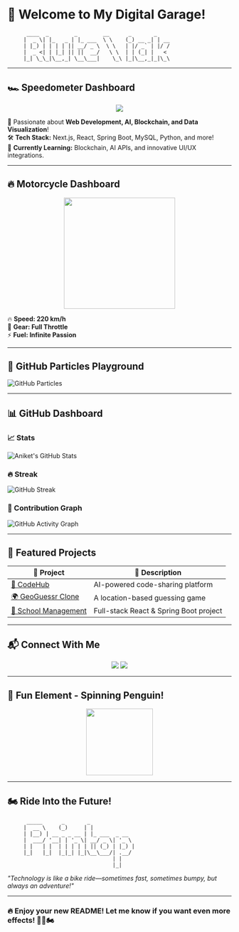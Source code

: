 # 🚀 Welcome to My Digital Garage!  

```plaintext
      ____  _        _        __      _       _    
     |  _ \| |_   _ | |_ ___  \ \    (_) __ _| | __
     | |_) | | | | || __/ _ \  \ \   | |/ _` | |/ /
     |  _ <| | |_| || ||  __/   \ \  | | (_| |   < 
     |_| \_\_|\__,_| \__\___|    \_\ |_|\__,_|_|\_\
```

---

## 🏎️ Speedometer Dashboard  

<p align="center">
  <img src="https://readme-typing-svg.herokuapp.com?size=20&center=true&vCenter=true&width=500&lines=Full-Stack+Developer+%7C+AI+Explorer+%7C+Blockchain+Enthusiast" />
</p>  

🚀 Passionate about **Web Development, AI, Blockchain, and Data Visualization**!  
🛠️ **Tech Stack:** Next.js, React, Spring Boot, MySQL, Python, and more!  
🧠 **Currently Learning:** Blockchain, AI APIs, and innovative UI/UX integrations.  

---

## 🔥 Motorcycle Dashboard  

<p align="center">
  <img src="https://media.giphy.com/media/9J7tdYltWyXIY/giphy.gif" width="250px">
</p>  

🔥 **Speed: 220 km/h**  
🔧 **Gear: Full Throttle**  
⚡ **Fuel: Infinite Passion**  

---

## 🎨 GitHub Particles Playground  

![GitHub Particles](https://github.com/Aniks18/github-particles/blob/main/animation.svg)  

---

## 📊 GitHub Dashboard  

### 📈 Stats  
![Aniket's GitHub Stats](https://github-readme-stats.vercel.app/api?username=Aniks18&show_icons=true&theme=radical)  

### 🔥 Streak  
![GitHub Streak](https://streak-stats.demolab.com/?user=Aniks18&theme=dark)  

### 📅 Contribution Graph  
![GitHub Activity Graph](https://activity-graph.herokuapp.com/graph?username=Aniks18&theme=github)  

---

## 🚀 Featured Projects  

| 🚀 Project | 📌 Description |
|-----------|-------------|
| [🌟 CodeHub](https://github.com/Aniks18/codehub) | AI-powered code-sharing platform |
| [🌍 GeoGuessr Clone](https://github.com/Aniks18/GeoGame) | A location-based guessing game |
| [🏫 School Management](https://github.com/Aniks18/SchoolSys) | Full-stack React & Spring Boot project |

---

## 📬 Connect With Me  

<p align="center">
  <a href="https://github.com/Aniks18"><img src="https://img.shields.io/badge/GitHub-%2312100E.svg?&style=for-the-badge&logo=github&logoColor=white" /></a>
  <a href="https://www.linkedin.com/in/aniketk18/"><img src="https://img.shields.io/badge/LinkedIn-%230077B5.svg?&style=for-the-badge&logo=linkedin&logoColor=white" /></a>
</p>  

---

## 🏁 Fun Element - Spinning Penguin!  

<p align="center">
  <img src="https://media.giphy.com/media/TILsmgZrtI7ZKsDAxJ/giphy.gif" width="150px">
</p>  

---

## 🏍️ Ride Into the Future!  

```plaintext
      _____      _       _              
     |  __ \    (_)     | |             
     | |__) | __ _ _ __ | |_ ___  _ __  
     |  ___/ '__| | '_ \| __/ _ \| '_ \ 
     | |   | |  | | | | | || (_) | |_) |
     |_|   |_|  |_|_| |_|\__\___/| .__/ 
                                 | |    
                                 |_|    
```

*"Technology is like a bike ride—sometimes fast, sometimes bumpy, but always an adventure!"*  

---

### **🔥 Enjoy your new README! Let me know if you want even more effects! 🚀🔥🏍️**
